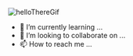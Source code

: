 ![helloThereGif](https://github.com/LucasKhalil/LucasKhalil/assets/141183048/66bac7dc-cc73-4110-9feb-b27c4e695b68)

- 🌱 I’m currently learning ...
- 💞️ I’m looking to collaborate on ...
- 📫 How to reach me ...

<!---
LucasKhalil/LucasKhalil is a ✨ special ✨ repository because its `README.md` (this file) appears on your GitHub profile.
You can click the Preview link to take a look at your changes.
--->
